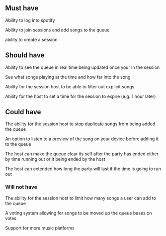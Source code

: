 ## Must have
Ability to log into spotify

Ability to join sessions and add songs to the queue

ability to create a session

## Should have
Ability to see the queue in real time being updated once your in the session

See what songs playing at the time and how far into the song

Ability for the session host to be able to filter out explicit songs

Ability for the host to set a time for the session to expire (e.g. 1 hour later)

## Could have
The ability for the session host to stop duplicate songs from being added the queue

An option to listen to a preview of the song on your device before adding it to the queue

The host can make the queue clear its self after the party has ended either by time running out or it being ended by the host

The host can extended how long the party will last if the time is going to run out

### Will not have
The ability for the session host to limit how many songs a user can add to the queue

A voting system allowing for songs to be moved up the queue bases on votes

Support for more music platforms